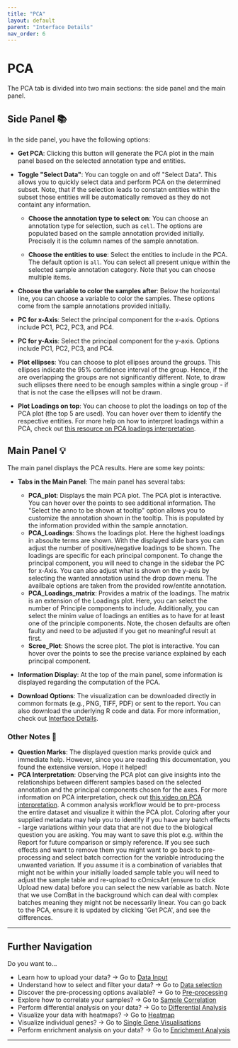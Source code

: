 ```yaml
---
title: "PCA"
layout: default
parent: "Interface Details"
nav_order: 6
---
```


# PCA

The PCA tab is divided into two main sections: the side panel and the main panel.

## Side Panel 📚

In the side panel, you have the following options:

- **Get PCA**: Clicking this button will generate the PCA plot in the main panel based on the selected annotation type and entities.

- **Toggle "Select Data"**: You can toggle on and off "Select Data". This allows you to quickly select data and perform PCA on the determined subset. Note, that if the selection leads to constatn entities within the subset those entities will be automatically removed as they do not containt any information.
  
  - **Choose the annotation type to select on**: You can choose an annotation type for selection, such as `cell`. The options are populated based on the sample annotation provided initially. Precisely it is the column names of the sample annotation.

  - **Choose the entities to use**: Select the entities to include in the PCA. The default option is `all`. You can select all present unique within the selected sample annotation category. Note that you can choose multiple items.

- **Choose the variable to color the samples after**: Below the horizontal line, you can choose a variable to color the samples. These options come from the sample annotations provided initially.

- **PC for x-Axis**: Select the principal component for the x-axis. Options include PC1, PC2, PC3, and PC4.

- **PC for y-Axis**: Select the principal component for the y-axis. Options include PC1, PC2, PC3, and PC4.

- **Plot ellipses**: You can choose to plot ellipses around the groups. This ellipses indicate the 95% confidence interval of the group. Hence, if the are overlapping the groups are not significantly different. Note, to draw such ellipses there need to be enough samples within a single group - if that is not the case the ellipses will not be drawn.

- **Plot Loadings on top**: You can choose to plot the loadings on top of the PCA plot (the top 5 are used). You can hover over them to identify the respective entities. For more help on how to interpret loadings within a PCA, check out [this resource on PCA loadings interpretation](https://towardsdatascience.com/what-are-pca-loadings-and-biplots-9a7897f2e559).

## Main Panel 💡

The main panel displays the PCA results. Here are some key points:

- **Tabs in the Main Panel**: The main panel has several tabs:
  - **PCA_plot**: Displays the main PCA plot. The PCA plot is interactive. You can hover over the points to see additional information. The "Select the anno to be shown at tooltip" option allows you to customize the annotation shown in the tooltip. This is populated by the information provided within the sample annotation.
  - **PCA_Loadings**: Shows the loadings plot. Here the highest loadings in absoulte terms are shown. With the displayed slide bars you can adjust the number of positive/negative loadings to be shown. The loadings are specific for each principal component. To change the principal component, you will need to change in the sidebar the PC for x-Axis. You can also adjust what is shown on the y-axis by selecting the wanted annotation usind the drop down menu. The availbale options are taken from the provided row/entite annotation. 
  - **PCA_Loadings_matrix**: Provides a matrix of the loadings. The matrix is an extension of the Loadings plot. Here, you can select the number of Principle components to include. Additionally, you can select the minim value of loadings an entities as to have for at least one of the principle components. Note, the chosen defaults are often faulty and need to be adjusted if you get no meaningful result at first.
  - **Scree_Plot**: Shows the scree plot. The plot is interactive. You can hover over the points to see the precise variance explained by each principal component.

- **Information Display**: At the top of the main panel, some information is displayed regarding the computation of the PCA.

- **Download Options**: The visualization can be downloaded directly in common formats (e.g., PNG, TIFF, PDF) or sent to the report. You can also download the underlying R code and data. For more information, check out [Interface Details](../interface-details.md).

### Other Notes 📌

- **Question Marks**: The displayed question marks provide quick and immediate help. However, since you are reading this documentation, you found the extensive version. Hope it helped!
- **PCA Interpretation**: Observing the PCA plot can give insights into the relationships between different samples based on the selected annotation and the principal components chosen for the axes. For more information on PCA interpretation, check out [this video on PCA interpretation](https://www.youtube.com/watch?v=FgakZw6K1QQ). A common analysis workflow would be to pre-process the entire dataset and visualize it within the PCA plot. Coloring after your supplied metadata may help you to identify if you have any batch effects - large variations within your data that are not due to the biological question you are asking. You may want to save this plot e.g. within the Report for future comparison or simply reference. If you see such effects and want to remove them you might want to go back to pre-processing and select batch correction for the variable introducing the unwanted variation. If you assume it is a combination of variables that might not be within your initially loaded sample table you will need to adjust the sample table and re-upload to cOmicsArt (ensure to click Upload new data) before you can select the new variable as batch. Note that we use ComBat in the background which can deal with complex batches meaning they might not be necessarily linear. You can go back to the PCA, ensure it is updated by clicking 'Get PCA', and see the differences.

---

## Further Navigation

Do you want to...

- Learn how to upload your data? → Go to [Data Input](01-required-data-input.md)
- Understand how to select and filter your data? → Go to [Data selection](02-selection.md)
- Discover the pre-processing options available? → Go to [Pre-processing](03-pre-processing.md)
- Explore how to correlate your samples? → Go to [Sample Correlation](04-sample-correlation.md)
- Perform differential analysis on your data? → Go to [Differential Analysis](05-significance-analysis.md)
- Visualize your data with heatmaps? → Go to [Heatmap](07-heatmap.md)
- Visualize individual genes? → Go to [Single Gene Visualisations](08-single-gene-visualisations.md)
- Perform enrichment analysis on your data? → Go to [Enrichment Analysis](09-enrichment-analysis.md)

---


